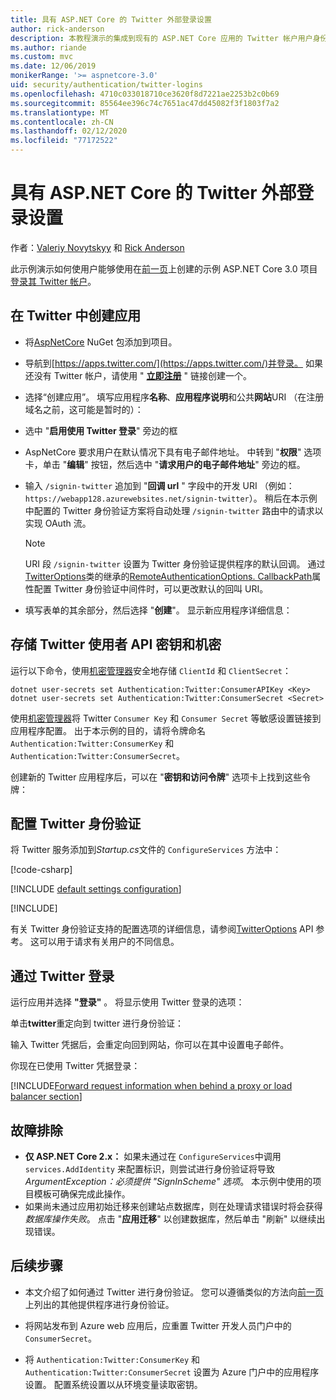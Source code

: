 ```yaml
---
title: 具有 ASP.NET Core 的 Twitter 外部登录设置
author: rick-anderson
description: 本教程演示的集成到现有的 ASP.NET Core 应用的 Twitter 帐户用户身份验证。
ms.author: riande
ms.custom: mvc
ms.date: 12/06/2019
monikerRange: '>= aspnetcore-3.0'
uid: security/authentication/twitter-logins
ms.openlocfilehash: 4710c033018710ce3620f8d7221ae2253b2c0b69
ms.sourcegitcommit: 85564ee396c74c7651ac47dd45082f3f1803f7a2
ms.translationtype: MT
ms.contentlocale: zh-CN
ms.lasthandoff: 02/12/2020
ms.locfileid: "77172522"
---
```

# <a name="twitter-external-sign-in-setup-with-aspnet-core"></a>具有 ASP.NET Core 的 Twitter 外部登录设置

作者：[Valeriy Novytskyy](https://github.com/01binary) 和 [Rick Anderson](https://twitter.com/RickAndMSFT)

此示例演示如何使用户能够使用在[前一页](xref:security/authentication/social/index)上创建的示例 ASP.NET Core 3.0 项目[登录其 Twitter 帐户](https://dev.twitter.com/web/sign-in/desktop-browser)。

## <a name="create-the-app-in-twitter"></a>在 Twitter 中创建应用

* 将[AspNetCore](https://www.nuget.org/packages/Microsoft.AspNetCore.Authentication.Twitter/3.0.0) NuGet 包添加到项目。

* 导航到[https://apps.twitter.com/](https://apps.twitter.com/)并登录。 如果还没有 Twitter 帐户，请使用 " **[立即注册](https://twitter.com/signup)** " 链接创建一个。

* 选择“创建应用”。 填写应用程序**名称**、**应用程序说明**和公共**网站**URI （在注册域名之前，这可能是暂时的）：

* 选中 "**启用使用 Twitter 登录**" 旁边的框

* AspNetCore 要求用户在默认情况下具有电子邮件地址。 中转到 "**权限**" 选项卡，单击 "**编辑**" 按钮，然后选中 "**请求用户的电子邮件地址**" 旁边的框。

* 输入 `/signin-twitter` 追加到 "**回调 url** " 字段中的开发 URI （例如： `https://webapp128.azurewebsites.net/signin-twitter`）。 稍后在本示例中配置的 Twitter 身份验证方案将自动处理 `/signin-twitter` 路由中的请求以实现 OAuth 流。

  > [!NOTE]
  > URI 段 `/signin-twitter` 设置为 Twitter 身份验证提供程序的默认回调。 通过[TwitterOptions](/dotnet/api/microsoft.aspnetcore.authentication.twitter.twitteroptions)类的继承的[RemoteAuthenticationOptions. CallbackPath](/dotnet/api/microsoft.aspnetcore.authentication.remoteauthenticationoptions.callbackpath)属性配置 Twitter 身份验证中间件时，可以更改默认的回叫 URI。

* 填写表单的其余部分，然后选择 "**创建**"。 显示新应用程序详细信息：

## <a name="storing-twitter-consumer-api-key-and-secret"></a>存储 Twitter 使用者 API 密钥和机密

运行以下命令，使用[机密管理器](xref:security/app-secrets)安全地存储 `ClientId` 和 `ClientSecret`：

```dotnetcli
dotnet user-secrets set Authentication:Twitter:ConsumerAPIKey <Key>
dotnet user-secrets set Authentication:Twitter:ConsumerSecret <Secret>
```

使用[机密管理器](xref:security/app-secrets)将 Twitter `Consumer Key` 和 `Consumer Secret` 等敏感设置链接到应用程序配置。 出于本示例的目的，请将令牌命名 `Authentication:Twitter:ConsumerKey` 和 `Authentication:Twitter:ConsumerSecret`。

创建新的 Twitter 应用程序后，可以在 "**密钥和访问令牌**" 选项卡上找到这些令牌：

## <a name="configure-twitter-authentication"></a>配置 Twitter 身份验证

将 Twitter 服务添加到*Startup.cs*文件的 `ConfigureServices` 方法中：

[!code-csharp[](~/security/authentication/social/social-code/3.x/StartupTwitter3x.cs?name=snippet&highlight=10-15)]

[!INCLUDE [default settings configuration](includes/default-settings.md)]

[!INCLUDE[](includes/chain-auth-providers.md)]

有关 Twitter 身份验证支持的配置选项的详细信息，请参阅[TwitterOptions](/dotnet/api/microsoft.aspnetcore.builder.twitteroptions) API 参考。 这可以用于请求有关用户的不同信息。

## <a name="sign-in-with-twitter"></a>通过 Twitter 登录

运行应用并选择 **"登录"** 。 将显示使用 Twitter 登录的选项：

单击**twitter**重定向到 twitter 进行身份验证：

输入 Twitter 凭据后，会重定向回到网站，你可以在其中设置电子邮件。

你现在已使用 Twitter 凭据登录：

[!INCLUDE[Forward request information when behind a proxy or load balancer section](includes/forwarded-headers-middleware.md)]

## <a name="troubleshooting"></a>故障排除

* **仅 ASP.NET Core 2.x：** 如果未通过在 `ConfigureServices`中调用 `services.AddIdentity` 来配置标识，则尝试进行身份验证将导致*ArgumentException：必须提供 "SignInScheme" 选项*。 本示例中使用的项目模板可确保完成此操作。
* 如果尚未通过应用初始迁移来创建站点数据库，则在处理请求错误时将会获得*数据库操作失败*。 点击 "**应用迁移**" 以创建数据库，然后单击 "刷新" 以继续出现错误。

## <a name="next-steps"></a>后续步骤

* 本文介绍了如何通过 Twitter 进行身份验证。 您可以遵循类似的方法向[前一页](xref:security/authentication/social/index)上列出的其他提供程序进行身份验证。

* 将网站发布到 Azure web 应用后，应重置 Twitter 开发人员门户中的 `ConsumerSecret`。

* 将 `Authentication:Twitter:ConsumerKey` 和 `Authentication:Twitter:ConsumerSecret` 设置为 Azure 门户中的应用程序设置。 配置系统设置以从环境变量读取密钥。
